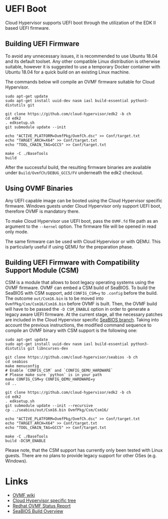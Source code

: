 # UEFI Boot

Cloud Hypervisor supports UEFI boot through the utilization of the EDK II based UEFI firmware. 

## Building UEFI Firmware

To avoid any unnecessary issues, it is recommended to use Ubuntu 18.04 and its default toolset. Any other compatible Linux distribution is otherwise suitable, however it is suggested to use a temporary Docker container with Ubuntu 18.04 for a quick build on an existing Linux machine.

The commands below will compile an OVMF firmware suitable for Cloud Hypervisor.

```shell
sudo apt-get update
sudo apt-get install uuid-dev nasm iasl build-essential python3-distutils git

git clone https://github.com/cloud-hypervisor/edk2 -b ch
cd edk2
. edksetup.sh
git submodule update --init

echo "ACTIVE_PLATFORM=OvmfPkg/OvmfCh.dsc" >> Conf/target.txt
echo "TARGET_ARCH=X64" >> Conf/target.txt
echo "TOOL_CHAIN_TAG=GCC5" >> Conf/target.txt

make -C ./BaseTools
build
```

After the successful build, the resulting firmware binaries are available under `Build/OvmfCh/DEBUG_GCC5/FV` underneath the edk2 checkout.

## Using OVMF Binaries

Any UEFI capable image can be booted using the Cloud Hypervisor specific firmware. Windows guests under Cloud Hypervisor only support UEFI boot, therefore OVMF is mandatory there.

To make Cloud Hypervisor use UEFI boot, pass the `OVMF.fd` file path as an argument to the `--kernel` option. The firmware file will be opened in read only mode.

The same firmware can be used with Cloud Hypervisor or with QEMU. This is particularly useful if using QEMU for the preparation phase.

## Building UEFI Firmware with Compatibility Support Module (CSM)

CSM is a module that allows to boot legacy operating systems using the OVMF firmware. OVMF can embed a CSM build of SeaBIOS. To build the SeaBIOS with CSM support, add `CONFIG_CSM=y` to `.config` before the build. The outcome `out/Csm16.bin` is to be moved into `OvmfPkg/Csm/Csm16/Csm16.bin` before OVMF is built. Then, the OVMF build will have to be passed the `-D CSM_ENABLE` option in order to generate a legacy aware UEFI firmware. At the current stage, all the necessary patches are included in the Cloud Hypervisor specific [SeaBIOS branch](https://github.com/cloud-hypervisor/seabios/tree/ch). Taking into account the previous instructions, the modified command sequence to compile an OVMF binary with CSM support is the following one:

```shell
sudo apt-get update
sudo apt-get install uuid-dev nasm iasl build-essential python3-distutils git libncurses-dev

git clone https://github.com/cloud-hypervisor/seabios -b ch
cd seabios
make menuconfig
# Enable `CONFIG_CSM` and `CONFIG_QEMU_HARDWARE`
# Please make sure `python` is in your path
make CONFIG_CSM=y CONFIG_QEMU_HARDWARE=y
cd ..

git clone https://github.com/cloud-hypervisor/edk2 -b ch
cd edk2
. edksetup.sh
git submodule update --init --recursive
cp ../seabios/out/Csm16.bin OvmfPkg/Csm/Csm16/

echo "ACTIVE_PLATFORM=OvmfPkg/OvmfCh.dsc" >> Conf/target.txt
echo "TARGET_ARCH=X64" >> Conf/target.txt
echo "TOOL_CHAIN_TAG=GCC5" >> Conf/target.txt

make -C ./BaseTools
build -DCSM_ENABLE

```

Please note, that the CSM support has currently only been tested with Linux guests. There are no plans to provide legacy support for other OSes (e.g. Windows).

# Links

- [OVMF wiki](https://github.com/tianocore/tianocore.github.io/wiki/OVMF) 
- [Cloud Hypervisor specific tree](https://github.com/cloud-hypervisor/edk2/tree/ch)
- [Redhat OVMF Status Report](https://access.redhat.com/sites/default/files/attachments/ovmf-whtepaper-031815.pdf)
- [SeaBIOS Build Overview](https://www.seabios.org/Build_overview#Build_as_a_UEFI_Compatibility_Support_Module_.28CSM.29)
